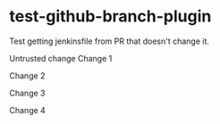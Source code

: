# test-github-branch-plugin

Test getting jenkinsfile from PR that doesn't change it.

Untrusted change
Change 1

Change 2

Change 3

Change 4
